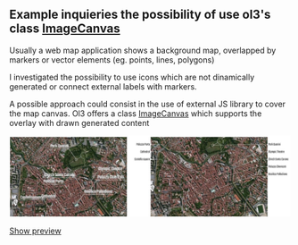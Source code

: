 
<h2>Example inquieries the possibility of use ol3's class
    <a target="_blank" href="http://openlayers.org/en/v3.14.0/apidoc/ol.source.ImageCanvas.html"> ImageCanvas</a> </h2>

<p>Usually a web map application shows a background map, overlapped by markers or vector elements (eg. points, lines, polygons)</p>
<p>I investigated the possibility to use icons which are not dinamically generated or connect external labels with markers.</p>
<p>A possible approach could consist in the use of external JS library to cover the map canvas. Ol3 offers a class <a href="http://openlayers.org/en/v3.14.0/apidoc/ol.source.ImageCanvas.html"> ImageCanvas</a> which supports the overlay with drawn generated content</p>

<a href="https://cdn.rawgit.com/pafavero/map-image-canvas/master/index.html" target="_blank" >
    <img title="show preview" src="img/screenshot.JPG" />
</a>
<p>
    <a href="https://cdn.rawgit.com/pafavero/map-image-canvas/master/index.html" target="_blank" >Show preview</a>
</p>        